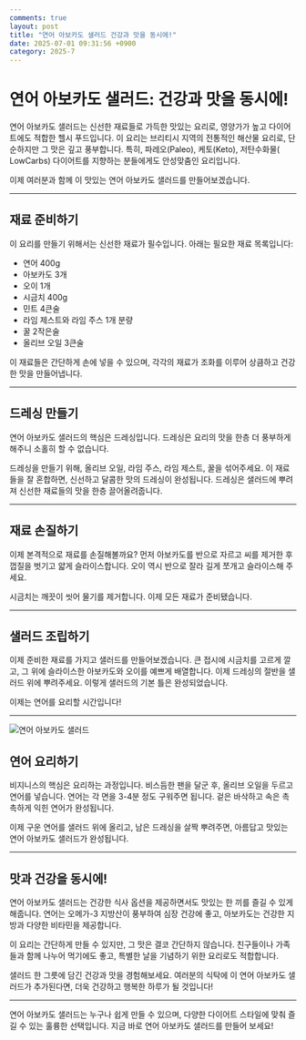 ```yaml
---
comments: true
layout: post
title: "연어 아보카도 샐러드 건강과 맛을 동시에!"
date: 2025-07-01 09:31:56 +0900
category: 2025-7
---
```


# 연어 아보카도 샐러드: 건강과 맛을 동시에!

연어 아보카도 샐러드는 신선한 재료들로 가득한 맛있는 요리로, 영양가가 높고 다이어트에도 적합한 헬시 푸드입니다. 이 요리는 브리티시 지역의 전통적인 해산물 요리로, 단순하지만 그 맛은 깊고 풍부합니다. 특히, 파레오(Paleo), 케토(Keto), 저탄수화물( LowCarbs) 다이어트를 지향하는 분들에게도 안성맞춤인 요리입니다. 

이제 여러분과 함께 이 맛있는 연어 아보카도 샐러드를 만들어보겠습니다. 

---

## 재료 준비하기

이 요리를 만들기 위해서는 신선한 재료가 필수입니다. 아래는 필요한 재료 목록입니다:

- 연어 400g
- 아보카도 3개
- 오이 1개
- 시금치 400g
- 민트 4큰술
- 라임 제스트와 라임 주스 1개 분량
- 꿀 2작은술
- 올리브 오일 3큰술

이 재료들은 간단하게 손에 넣을 수 있으며, 각각의 재료가 조화를 이루어 상큼하고 건강한 맛을 만들어냅니다.

---

## 드레싱 만들기

연어 아보카도 샐러드의 핵심은 드레싱입니다. 드레싱은 요리의 맛을 한층 더 풍부하게 해주니 소홀히 할 수 없습니다. 

드레싱을 만들기 위해, 올리브 오일, 라임 주스, 라임 제스트, 꿀을 섞어주세요. 이 재료들을 잘 혼합하면, 신선하고 달콤한 맛의 드레싱이 완성됩니다. 드레싱은 샐러드에 뿌려져 신선한 재료들의 맛을 한층 끌어올려줍니다.

---

## 재료 손질하기

이제 본격적으로 재료를 손질해볼까요? 먼저 아보카도를 반으로 자르고 씨를 제거한 후 껍질을 벗기고 얇게 슬라이스합니다. 오이 역시 반으로 잘라 길게 쪼개고 슬라이스해 주세요. 

시금치는 깨끗이 씻어 물기를 제거합니다. 이제 모든 재료가 준비됐습니다. 

---

## 샐러드 조립하기

이제 준비한 재료를 가지고 샐러드를 만들어보겠습니다. 큰 접시에 시금치를 고르게 깔고, 그 위에 슬라이스한 아보카도와 오이를 예쁘게 배열합니다. 이제 드레싱의 절반을 샐러드 위에 뿌려주세요. 이렇게 샐러드의 기본 틀은 완성되었습니다.

이제는 연어를 요리할 시간입니다!

---

![연어 아보카도 샐러드](https://www.themealdb.com/images/media/meals/1549542994.jpg)

## 연어 요리하기

비지니스의 핵심은 요리하는 과정입니다. 비스듬한 팬을 달군 후, 올리브 오일을 두르고 연어를 넣습니다. 연어는 각 면을 3-4분 정도 구워주면 됩니다. 겉은 바삭하고 속은 촉촉하게 익힌 연어가 완성됩니다. 

이제 구운 연어를 샐러드 위에 올리고, 남은 드레싱을 살짝 뿌려주면, 아름답고 맛있는 연어 아보카도 샐러드가 완성됩니다.

---

## 맛과 건강을 동시에!

연어 아보카도 샐러드는 건강한 식사 옵션을 제공하면서도 맛있는 한 끼를 즐길 수 있게 해줍니다. 연어는 오메가-3 지방산이 풍부하여 심장 건강에 좋고, 아보카도는 건강한 지방과 다양한 비타민을 제공합니다. 

이 요리는 간단하게 만들 수 있지만, 그 맛은 결코 간단하지 않습니다. 친구들이나 가족들과 함께 나누어 먹기에도 좋고, 특별한 날을 기념하기 위한 요리로도 적합합니다. 

샐러드 한 그릇에 담긴 건강과 맛을 경험해보세요. 여러분의 식탁에 이 연어 아보카도 샐러드가 추가된다면, 더욱 건강하고 행복한 하루가 될 것입니다!

---

연어 아보카도 샐러드는 누구나 쉽게 만들 수 있으며, 다양한 다이어트 스타일에 맞춰 즐길 수 있는 훌륭한 선택입니다. 지금 바로 연어 아보카도 샐러드를 만들어 보세요!